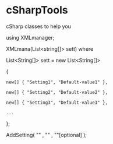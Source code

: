 # cSharpTools
cSharp classes to help you


using XMLmanager;

XMLmana(List<string[]> sett)   where 

List<String[]> sett = new List<String[]>

{

    new[] { "Setting1", "Default-value1" },
    
    new[] { "Setting2", "Default-value2" },
    
    new[] { "Setting3", "Default-value3" },
    
    ...
    
};

AddSetting( "<Setting-name>" , "<Default-value>" , "<User-value>"[optional] );
    
    
